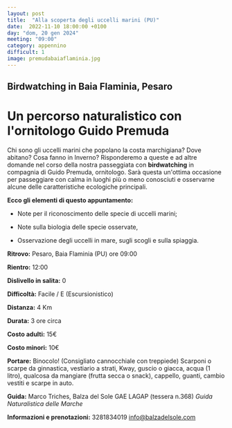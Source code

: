```yaml
---
layout: post
title:  "Alla scoperta degli uccelli marini (PU)"
date:  2022-11-10 18:00:00 +0100
day: "dom, 20 gen 2024"
meeting: "09:00"
category: appennino 
difficult: 1
image: premudabaiaflaminia.jpg
---
```


## Birdwatching in Baia Flaminia, Pesaro

# Un percorso naturalistico con l'ornitologo Guido Premuda

Chi sono gli uccelli marini che popolano la costa marchigiana? Dove abitano? Cosa fanno in Inverno?
Risponderemo a queste e ad altre domande nel corso della nostra passeggiata con **birdwatching** in compagnia di Guido Premuda, ornitologo.
Sarà questa un'ottima occasione per passeggiare con calma in luoghi più o meno conosciuti e osservarne alcune delle caratteristiche ecologiche principali.

**Ecco gli elementi di questo appuntamento:**

- Note per il riconoscimento delle specie di uccelli marini;

- Note sulla biologia delle specie osservate,

- Osservazione degli uccelli in mare, sugli scogli e sulla spiaggia.



**Ritrovo:** Pesaro, Baia Flaminia (PU) ore 09:00

**Rientro:** 12:00 

**Dislivello in salita:**  0

**Difficoltà:** Facile / E (Escursionistico)

**Distanza:** 4 Km

**Durata:** 3 ore circa 

**Costo adulti:** 15€ 

**Costo minori:** 10€ 


**Portare:** Binocolo! (Consigliato cannocchiale con treppiede) Scarponi o scarpe da ginnastica, vestiario a strati, Kway, guscio o giacca, acqua (1 litro), qualcosa da mangiare (frutta secca o snack), cappello, guanti, cambio vestiti e scarpe in auto. 

**Guida:** Marco Triches, Balza del Sole GAE LAGAP (tessera n.368)
*Guida Naturalistica delle Marche*

**Informazioni e prenotazioni:** 3281834019 info@balzadelsole.com
